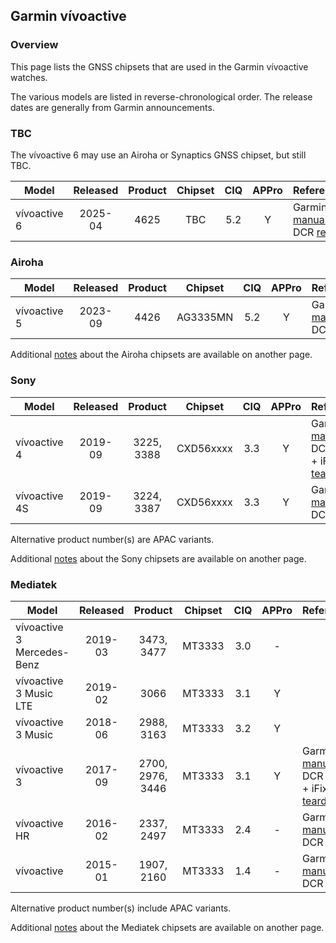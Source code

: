 ## Garmin vívoactive

### Overview

This page lists the GNSS chipsets that are used in the Garmin vívoactive watches.

The various models are listed in reverse-chronological order. The release dates are generally from Garmin announcements.



### TBC

The vívoactive 6 may use an Airoha or Synaptics GNSS chipset, but still TBC.

| Model        | Released | Product | Chipset | CIQ  | APPro | References                                                   |
| ------------ | :------: | :-----: | :-----: | :--: | :---: | ------------------------------------------------------------ |
| vívoactive 6 | 2025-04  |  4625   |   TBC   | 5.2  |   Y   | Garmin [manual](https://www8.garmin.com/manuals/webhelp/GUID-8C2C402F-55AC-431F-9CF2-1442B89CE149/EN-US/GUID-9AC5D40D-5CCE-4D21-B8C2-10A04B25E152.html) + DCR [review](https://www.dcrainmaker.com/2025/04/garmin-vivoactive-6-details-hands-everything.html) |



### Airoha

| Model                       | Released   | Product | Chipset | CIQ | APPro | References |
| --------------------------- | :--------: | :--------: | :--------: | :--------: | :--------: | -------- |
| vívoactive 5 | 2023-09 | 4426 | AG3335MN | 5.2 | Y | Garmin [manual](https://www8.garmin.com/manuals/webhelp/GUID-5D183A14-BB43-4A9B-B441-5F824214CE40/EN-US/GUID-783E2C4A-85FB-4E82-946E-16003B9B599A.html) + DCR [review](https://www.dcrainmaker.com/2023/09/garmin-vivoactive-5-in-depth-review-now-with-an-amoled-display.html) |

Additional [notes](../../../chipsets/airoha/devices.md) about the Airoha chipsets are available on another page.



### Sony

| Model                       | Released   | Product | Chipset | CIQ | APPro | References |
| --------------------------- | :--------: | :--------: | :--------: | :--------: | :--------: | -------- |
| vívoactive 4 | 2019-09  | 3225, 3388 | CXD56xxxx | 3.3 | Y | Garmin [manual](https://www8.garmin.com/manuals/webhelp/vivoactive4_4S/EN-US/GUID-783E2C4A-85FB-4E82-946E-16003B9B599A.html) + DCR [review](https://www.dcrainmaker.com/2020/02/garmin-vivoactive-4-gps-smartwatch-in-depth-review.html) + iFixit [teardown](https://www.ifixit.com/Guide/Garmin+V%C3%ADvoactive+4+Motherboard+Replacement/167460) |
| vívoactive 4S | 2019-09 | 3224, 3387 | CXD56xxxx | 3.3 | Y | Garmin [manual](https://www8.garmin.com/manuals/webhelp/vivoactive4_4S/EN-US/GUID-783E2C4A-85FB-4E82-946E-16003B9B599A.html) + DCR [review](https://www.dcrainmaker.com/2020/02/garmin-vivoactive-4-gps-smartwatch-in-depth-review.html) |

Alternative product number(s) are APAC variants.

Additional [notes](../../../chipsets/sony/devices.md) about the Sony chipsets are available on another page.



### Mediatek

| Model                       | Released   | Product | Chipset | CIQ | APPro | References |
| --------------------------- | :--------: | :--------: | :--------: | :--------: | :--------: | -------- |
| vívoactive 3 Mercedes-Benz | 2019-03 | 3473, 3477 | MT3333 | 3.0 | - |  |
| vívoactive 3 Music LTE | 2019-02  | 3066 | MT3333  | 3.1 | Y |                                                              |
| vívoactive 3 Music     | 2018-06  | 2988, 3163 | MT3333  | 3.2 | Y |                                                              |
| vívoactive 3           | 2017-09  | 2700, 2976, 3446 | MT3333  | 3.1 | Y | Garmin [manual](https://www8.garmin.com/manuals/webhelp/vivoactive3/EN-US/GUID-A8048FBA-ABB9-4786-B888-303A20574D68.html) + DCR [article](https://www.dcrainmaker.com/2017/08/garmin-vivoactive-3-everything-you-need-to-know.html) + iFixit [teardown](https://www.ifixit.com/Guide/Garmin+Vivoactive+3+Battery+Replacement/150696) |
| vívoactive HR          | 2016-02  | 2337, 2497 | MT3333  | 2.4 | - | Garmin [manual](https://www8.garmin.com/manuals/webhelp/vivoactivehr/EN-US/GUID-783E2C4A-85FB-4E82-946E-16003B9B599A.html) + DCR [review](https://www.dcrainmaker.com/2016/05/garmin-vivoactivehr-review.html) |
| vívoactive             | 2015-01  | 1907, 2160 | MT3333  | 1.4 | - | Garmin [manual](https://www8.garmin.com/manuals/webhelp/vivoactive/EN-US/GUID-1ACDA769-89EB-438C-80EC-F63D01631BA7.html) + DCR [review](https://www.dcrainmaker.com/2015/01/vivoactive-smartwatch-vivofit2.html#the-vivoactive) |

Alternative product number(s) include APAC variants.

Additional [notes](../../../chipsets/mediatek/devices.md) about the Mediatek chipsets are available on another page.

